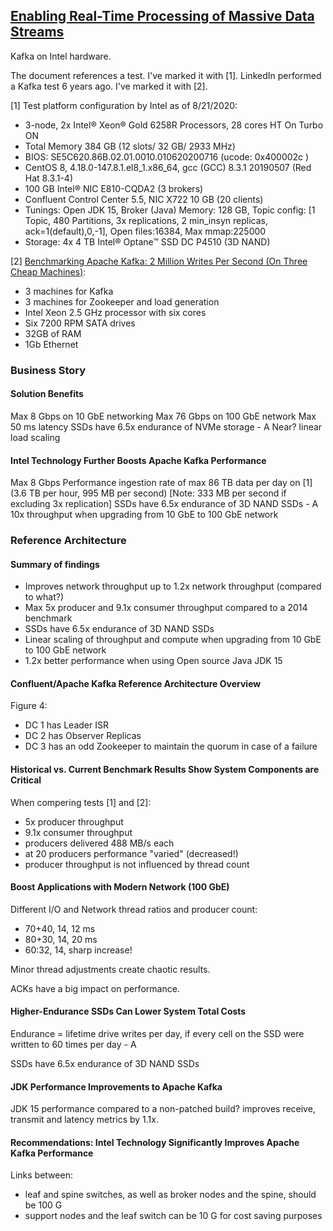 ## [Enabling Real-Time Processing of Massive Data Streams](https://www.intel.com/content/www/us/en/architecture-and-technology/enabling-real-time-processing-of-massive-data-streams.html)

Kafka on Intel hardware.

The document references a test. I've marked it with [1].
LinkedIn performed a Kafka test 6 years ago. I've marked it with [2].

[1] Test platform configuration by Intel as of 8/21/2020:
* 3-node, 2x Intel® Xeon® Gold 6258R Processors, 28 cores HT On Turbo ON
* Total Memory 384 GB (12 slots/ 32 GB/ 2933 MHz)
* BIOS: SE5C620.86B.02.01.0010.010620200716 (ucode: 0x400002c )
* CentOS 8, 4.18.0-147.8.1.el8_1.x86_64, gcc (GCC) 8.3.1 20190507 (Red Hat 8.3.1-4)
* 100 GB Intel® NIC E810-CQDA2 (3 brokers)
* Confluent Control Center 5.5, NIC X722 10 GB (20 clients)
* Tunings: Open JDK 15, Broker (Java) Memory: 128 GB, Topic config: [1 Topic, 480 Partitions, 3x replications,  2 min_insyn replicas, ack=1(default),0,-1], Open files:16384, Max mmap:225000
* Storage: 4x 4 TB Intel® Optane™ SSD DC P4510 (3D NAND)

[2] [Benchmarking Apache Kafka: 2 Million Writes Per Second (On Three Cheap Machines)](https://engineering.linkedin.com/kafka/benchmarking-apache-kafka-2-million-writes-second-three-cheap-machines):
* 3 machines for Kafka
* 3 machines for Zookeeper and load generation
* Intel Xeon 2.5 GHz processor with six cores
* Six 7200 RPM SATA drives
* 32GB of RAM
* 1Gb Ethernet

### Business Story

#### Solution Benefits

Max 8 Gbps on 10 GbE networking
Max 76 Gbps on 100 GbE network
Max 50 ms latency
SSDs have 6.5x endurance of NVMe storage - A
Near? linear load scaling

#### Intel Technology Further Boosts Apache Kafka Performance

Max 8 Gbps
Performance ingestion rate of max 86 TB data per day on [1] (3.6 TB per hour, 995 MB per second) [Note: 333 MB per second if excluding 3x replication]
SSDs have 6.5x endurance of 3D NAND SSDs - A
10x throughput when upgrading from 10 GbE to 100 GbE network

### Reference Architecture

#### Summary of findings

* Improves network throughput up to 1.2x network throughput (compared to what?)
* Max 5x producer and 9.1x consumer throughput compared to a 2014 benchmark
* SSDs have 6.5x endurance of 3D NAND SSDs
* Linear scaling of throughput and compute when upgrading from 10 GbE to 100 GbE network
* 1.2x better performance when using Open source Java JDK 15

#### Confluent/Apache Kafka Reference Architecture Overview

Figure 4:
* DC 1 has Leader ISR
* DC 2 has Observer Replicas
* DC 3 has an odd Zookeeper to maintain the quorum in case of a failure

#### Historical vs. Current Benchmark Results Show System Components are Critical

When compering tests [1] and [2]:
* 5x producer throughput
* 9.1x consumer throughput
* producers delivered 488 MB/s each
* at 20 producers performance "varied" (decreased!)
* producer throughput is not influenced by thread count

#### Boost Applications with Modern Network (100 GbE)

Different I/O and Network thread ratios and producer count:
* 70+40, 14, 12 ms
* 80+30, 14, 20 ms
* 60:32, 14, sharp increase!

Minor thread adjustments create chaotic results.

ACKs have a big impact on performance.

#### Higher-Endurance SSDs Can Lower System Total Costs

Endurance = lifetime drive writes per day, if every cell on the SSD were written to 60 times per day - A

SSDs have 6.5x endurance of 3D NAND SSDs

#### JDK Performance Improvements to Apache Kafka

JDK 15 performance compared to a non-patched build? improves receive, transmit and latency metrics by 1.1x.

#### Recommendations: Intel Technology Significantly Improves Apache Kafka Performance

Links between:
* leaf and spine switches, as well as broker nodes and the spine, should be 100 G
* support nodes and the leaf switch can be 10 G for cost saving purposes
